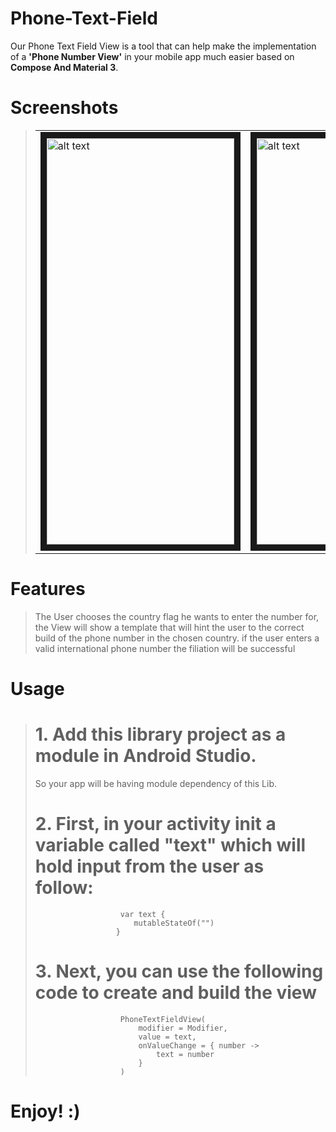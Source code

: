 # Phone-Text-Field

Our Phone Text Field View is a tool that can help make the implementation of a <b>'Phone Number View'</b> in your mobile app much easier based on <b>Compose And Material 3</b>.


# Screenshots
>| | | |
>|--|--|--|
>|<img src="https://github.com/DorelSaig/WeatherView/assets/62397127/897ad608-7e44-4461-87a2-37290ae40034" alt="alt text" title="Sample App" width="300" height="650" border="10">|<img src="https://github.com/DorelSaig/WeatherView/assets/62397127/138558ab-ab59-4c8e-ba3a-2ba433b824a6" alt="alt text" title="Sample App" width="300" height="650" border="10">|<img src="https://github.com/DorelSaig/WeatherView/assets/62397127/d5934d0e-e6fa-4a61-af22-f023b415df12" alt="alt text" title="Sample App" width="300" height="650" border="10">|


# Features
>
>The User chooses the country flag he wants to enter the number for, the View will show a template that will hint the user to the correct build of the phone number in the chosen country. 
>if the user enters a valid international phone number the filiation will be successful 

# Usage
>
># 1. Add this library project as a module in Android Studio.
> So your app will be having module dependency of this Lib.
>
># 2. First, in your activity init a variable called "text" which will hold input from the user as follow:
>```
>                    var text {
>                       mutableStateOf("")
>                   }
>  ```
>
># 3. Next, you can use the following code to create and build the view
>
>```
>                    PhoneTextFieldView(
>                        modifier = Modifier,
>                        value = text,
>                        onValueChange = { number ->
>                            text = number
>                        }
>                    )
>  ```

# Enjoy! :)
